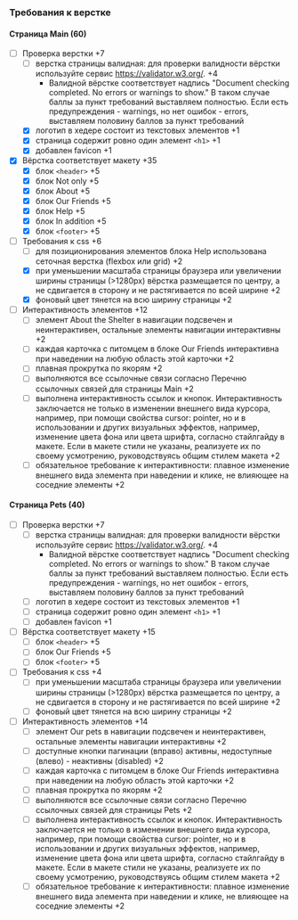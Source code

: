 ### Требования к верстке

#### Страница Main (60)

- [ ] Проверка верстки +7
    - [ ] верстка страницы валидная: для проверки валидности вёрстки используйте сервис https://validator.w3.org/. +4
        - Валидной вёрстке соответствует надпись "Document checking completed. No errors or warnings to show." В таком случае баллы за пункт требований выставляем полностью. Если есть предупреждения - warnings, но нет ошибок - errors, выставляем половину баллов за пункт требований
    - [x] логотип в хедере состоит из текстовых элементов +1
    - [x] страница содержит ровно один элемент `<h1>` +1
    - [x] добавлен favicon +1

- [x] Вёрстка соответствует макету +35
    - [x] блок `<header>` +5
    - [x] блок Not only +5
    - [x] блок About +5
    - [x] блок Our Friends +5
    - [x] блок Help +5
    - [x] блок In addition +5
    - [x] блок `<footer>` +5

- [ ] Требования к css +6
    - [ ] для позиционирования элементов блока Help использована сеточная верстка (flexbox или grid) +2
    - [x] при уменьшении масштаба страницы браузера или увеличении ширины страницы (>1280px) вёрстка размещается по центру, а не сдвигается в сторону и не растягивается по всей ширине +2
    - [x] фоновый цвет тянется на всю ширину страницы +2

- [ ] Интерактивность элементов +12
    - [ ] элемент About the Shelter в навигации подсвечен и неинтерактивен, остальные элементы навигации интерактивны +2
    - [ ] каждая карточка с питомцем в блоке Our Friends интерактивна при наведении на любую область этой карточки +2
    - [ ] плавная прокрутка по якорям +2
    - [ ] выполняются все ссылочные связи согласно Перечню ссылочных связей для страницы Main +2
    - [ ] выполнена интерактивность ссылок и кнопок. Интерактивность заключается не только в изменении внешнего вида курсора, например, при помощи свойства cursor: pointer, но и в использовании и других визуальных эффектов, например, изменение цвета фона или цвета шрифта, согласно стайлгайду в макете. Если в макете стили не указаны, реализуете их по своему усмотрению, руководствуясь общим стилем макета +2
    - [ ] обязательное требование к интерактивности: плавное изменение внешнего вида элемента при наведении и клике, не влияющее на соседние элементы +2

#### Страница Pets (40)

- [ ] Проверка верстки +7
    - [ ] верстка страницы валидная: для проверки валидности вёрстки используйте сервис https://validator.w3.org/. +4
        - Валидной вёрстке соответствует надпись "Document checking completed. No errors or warnings to show." В таком случае баллы за пункт требований выставляем полностью. Если есть предупреждения - warnings, но нет ошибок - errors, выставляем половину баллов за пункт требований
    - [ ] логотип в хедере состоит из текстовых элементов +1
    - [ ] страница содержит ровно один элемент `<h1>` +1
    - [ ] добавлен favicon +1

- [ ] Вёрстка соответствует макету +15
    - [ ] блок `<header>` +5
    - [ ] блок Our Friends +5
    - [ ] блок `<footer>` +5

- [ ] Требования к css +4
    - [ ] при уменьшении масштаба страницы браузера или увеличении ширины страницы (>1280px) вёрстка размещается по центру, а не сдвигается в сторону и не растягивается по всей ширине +2
    - [ ] фоновый цвет тянется на всю ширину страницы +2

- [ ] Интерактивность элементов +14
    - [ ] элемент Our pets в навигации подсвечен и неинтерактивен, остальные элементы навигации интерактивны +2
    - [ ] доступные кнопки пагинации (вправо) активны, недоступные (влево) - неактивны (disabled) +2
    - [ ] каждая карточка с питомцем в блоке Our Friends интерактивна при наведении на любую область этой карточки +2
    - [ ] плавная прокрутка по якорям +2
    - [ ] выполняются все ссылочные связи согласно Перечню ссылочных связей для страницы Pets +2
    - [ ] выполнена интерактивность ссылок и кнопок. Интерактивность заключается не только в изменении внешнего вида курсора, например, при помощи свойства cursor: pointer, но и в использовании и других визуальных эффектов, например, изменение цвета фона или цвета шрифта, согласно стайлгайду в макете. Если в макете стили не указаны, реализуете их по своему усмотрению, руководствуясь общим стилем макета +2
    - [ ] обязательное требование к интерактивности: плавное изменение внешнего вида элемента при наведении и клике, не влияющее на соседние элементы +2

